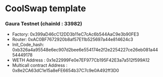# CoolSwap template

### Gaura Testnet (chainId : 33982)

- Factory: 0x399aD46cC12DD3b11eC7cAc6b544AaC9e3b90FE3
- Router: 0xAC0BF7672920b8af57E11b525697a44e814624c3
- Init_Code_hash: 0xb326a4a95548e6ec907d2bee6e554174e2f2e2254227ce26eb081a4454449178
- WETH Address : 0x1e22999Fe0e7EF977Cb195F42E3a7a512f599A12
- Multicall contract Address : 0x8e2CA63dC1e15a8eFE6654b37C7c9e0A492ff3D0
